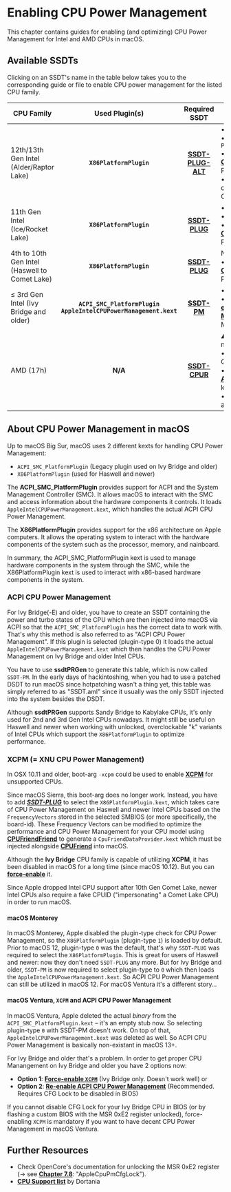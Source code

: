 # Enabling CPU Power Management
This chapter contains guides for enabling (and optimizing) CPU Power Management for Intel and AMD CPUs in macOS. 

## Available SSDTs
Clicking on an SSDT's name in the table below takes you to the corresponding guide or file to enable CPU power management for the listed CPU family.

CPU Family | Used Plugin(s) | Required SSDT |Configuration Notes
-----------|:--------------:|:-------------:|-------------------
12th/13th Gen Intel (Alder/Raptor Lake) | **`X86PlatformPlugin`** | [**SSDT-PLUG-ALT**](https://github.com/5T33Z0/OC-Little-Translated/tree/main/01_Adding_missing_Devices_and_enabling_Features/CPU_Power_Management/CPU_Power_Management_(SSDT-PLUG)#11th-gen-intel-and-newer)| • Requires Comet Lake CPUID </br> • Enable Quirk `ProvideCurrentCpuInfo` </br> • [**CPUFriend**](https://github.com/acidanthera/CPUFriend) kext and [**CPUFriendFriend**](https://github.com/corpnewt/CPUFriendFriend) to optimize CPU Power Management </br> • [**CpuToplogyRebuild**](https://github.com/b00t0x/CpuTopologyRebuild) kext to configure usage of heterogeneous CPU cores (experimental)
11th Gen Intel (Ice/Rocket Lake)| **`X86PlatformPlugin`**| [**SSDT-PLUG**](https://github.com/5T33Z0/OC-Little-Translated/tree/main/01_Adding_missing_Devices_and_enabling_Features/CPU_Power_Management/CPU_Power_Management_(SSDT-PLUG)#11th-gen-intel-and-newer)| • Not needed in macOS 12+</br> • Requires Comet Lake CPUID </br>• Optional: [**CPUFriend**](https://github.com/acidanthera/CPUFriend) kext and [**CPUFriendFriend**](https://github.com/corpnewt/CPUFriendFriend) to optimize CPU Power Management
4th to 10th Gen Intel (Haswell to Comet Lake) | **`X86PlatformPlugin`**| [**SSDT-PLUG**](https://github.com/5T33Z0/OC-Little-Translated/tree/main/01_Adding_missing_Devices_and_enabling_Features/CPU_Power_Management/CPU_Power_Management_(SSDT-PLUG)#readme)| Not needed in macOS 12+ </br>• Optional: [**CPUFriend**](https://github.com/acidanthera/CPUFriend) kext and [**CPUFriendFriend**](https://github.com/corpnewt/CPUFriendFriend) to optimize CPU Power Management
≤ 3rd Gen Intel (Ivy Bridge and older) | **`ACPI_SMC_PlatformPlugin`**</br>**`AppleIntelCPUPowerManagement.kext`** | [**SSDT-PM**](https://github.com/5T33Z0/OC-Little-Translated/tree/main/01_Adding_missing_Devices_and_enabling_Features/CPU_Power_Management/CPU_Power_Management_(Legacy)#readme)| • Plugin dropped from macOS 13 <br>• [**Force-enable XCPM**](https://github.com/5T33Z0/OC-Little-Translated/tree/main/01_Adding_missing_Devices_and_enabling_Features/CPU_Power_Management/Enabling_XCPM_on_Ivy_Bridge_CPUs) or [**Re-enable ACPI CPU Power Management**](https://github.com/5T33Z0/OC-Little-Translated/tree/main/01_Adding_missing_Devices_and_enabling_Features/CPU_Power_Management/CPU_Power_Management_(Legacy)#re-enabling-acpi-power-management-in-macos-ventura) for proper CPU Power Management in macOS 13
AMD (17h)| **N/A**|[**SSDT-CPUR**](https://github.com/5T33Z0/OC-Little-Translated/tree/main/01_Adding_missing_Devices_and_enabling_Features/CPU_Power_Management/CPU_Power_Management_(SSDT-PLUG)#what-about-amd)| :warning: Only needed for B550 and A520 mainboards!</br> • Enable `DummyPowerManagement` Quirk</br> • Add [**AMDRyzenCPUPowerManagement**](https://github.com/trulyspinach/SMCAMDProcessor) kext (AMD Ryzen only)</br> • Enable `ProvideCurrentCpuInfo` to apply AMD-specfic [**Kernel Patches**](https://github.com/AMD-OSX/AMD_Vanilla) 

## About CPU Power Management in macOS

Up to macOS Big Sur, macOS uses 2 different kexts for handling CPU Power Management: 

- `ACPI_SMC_PlatformPlugin` (Legacy plugin used on Ivy Bridge and older)
- `X86PlatformPlugin` (used for Haswell and newer)

The **ACPI_SMC_PlatformPlugin** provides support for ACPI and the System Management Controller (SMC). It allows macOS to interact with the SMC and access information about the hardware components it controls. It loads `AppleIntelCPUPowerManagement.kext`, which handles the actual ACPI CPU Power Management.

The **X86PlatformPlugin** provides support for the x86 architecture on Apple computers. It allows the operating system to interact with the hardware components of the system such as the processor, memory, and nainboard.

In summary, the ACPI_SMC_PlatformPlugin kext is used to manage hardware components in the system through the SMC, while the X86PlatformPlugin kext is used to interact with x86-based hardware components in the system.

### ACPI CPU Power Management

For Ivy Bridge(-E) and older, you have to create an SSDT containing the power and turbo states of the CPU which are then injected into macOS via ACPI so that the `ACPI_SMC_PlatformPlugin` has the correct data to work with. That's why this method is also referred to as "ACPI CPU Power Management". If this plugin is selected (plugin-type 0) it loads the actual `AppleIntelCPUPowerManagement.kext` which then handles the CPU Power Management on Ivy Bridge and older Intel CPUs.

You have to use **ssdtPRGen** to generate this table, which is now called `SSDT-PM`. In the early days of hackintoshing, when you had to use a patched DSDT to run macOS since hotpatching wasn't a thing yet, this table was simply referred to as "SSDT.aml" since it usually was the only SSDT injected into the system besides the DSDT.

Although **ssdtPRGen** supports Sandy Bridge to Kabylake CPUs, it's only used for 2nd and 3rd Gen Intel CPUs nowadays. It might still be useful on Haswell and newer when working with unlocked, overclockable "k" variants of Intel CPUs which support the `X86PlatformPlugin` to optimize performance.

### XCPM (= XNU CPU Power Management)

In OSX 10.11 and older, boot-arg `-xcpm` could be used to enable [**XCPM**](https://pikeralpha.wordpress.com/2013/10/05/xnu-cpu-power-management/) for unsupported CPUs. 

Since macOS Sierra, this boot-arg does no longer work. Instead, you have to add [***SSDT-PLUG***](https://github.com/5T33Z0/OC-Little-Translated/tree/main/01_Adding_missing_Devices_and_enabling_Features/CPU_Power_Management/Enabling_XCPM_on_Ivy_Bridge_CPUs#readme) to select the `X86PlatformPlugin.kext`, which takes care of CPU Power Management on Haswell and newer Intel CPUs based on the `FrequencyVectors` stored in the selected SMBIOS (or more specifically, the board-id). These Frequency Vectors can be modified to optimize the performance and CPU Power Management for your CPU model using [**CPUFriendFriend**](https://github.com/corpnewt/CPUFriendFriend) to generate a `CpuFriendDataProvider.kext` which must be injected alongside [**CPUFriend**](https://github.com/acidanthera/CPUFriend) into macOS. 

Although the **Ivy Bridge** CPU family is capable of utilizing **XCPM**, it has been disabled in macOS for a long time (since macOS 10.12). But you can [**force-enable**](https://github.com/5T33Z0/OC-Little-Translated/tree/main/01_Adding_missing_Devices_and_enabling_Features/CPU_Power_Management/Enabling_XCPM_on_Ivy_Bridge_CPUs) it.

Since Apple dropped Intel CPU support after 10th Gen Comet Lake, newer Intel CPUs also require a fake CPUID ("impersonating" a Comet Lake CPU) in order to run macOS.

#### macOS Monterey

In macOS Monterey, Apple disabled the plugin-type check for CPU Power Management, so the `X86PlatformPlugin` (plugin-type `1`) is loaded by default. Prior to macOS 12, plugin-type `0` was the default, that's why `SSDT-PLUG` was required to select the `X86PlatformPlugin`. This is great for users of Haswell and newer: now they don't need `SSDT-PLUG` any more. But for Ivy Bridge and older, `SSDT-PM` is now required to select plugin-type to `0` which then loads the `AppleIntelCPUPowerManagement.kext`. So ACPI CPU Power Management can still be utilized in macOS 12. For macOS Ventura it's a different story…

#### macOS Ventura, `XCPM` and ACPI CPU Power Management

In macOS Ventura, Apple deleted the actual *binary* from the `ACPI_SMC_PlatformPlugin.kext` – it's an empty stub now. So selecting plugin-type `0` with SSDT-PM doesn't work. On top of that, `AppleIntelCPUPowerManagement.kext` was deleted as well. So ACPI CPU Power Management is basically non-existant in macOS 13+.

For Ivy Bridge and older that's a problem. In order to get proper CPU Manangement on Ivy Bridge and older you have 2 options now:

- **Option 1**: [**Force-enable `XCPM`**](https://github.com/5T33Z0/OC-Little-Translated/tree/main/01_Adding_missing_Devices_and_enabling_Features/CPU_Power_Management/Enabling_XCPM_on_Ivy_Bridge_CPUs) (Ivy Bridge only. Doesn't work well) or
- **Option 2**: [**Re-enable ACPI CPU Power Management**](https://github.com/5T33Z0/OC-Little-Translated/tree/main/01_Adding_missing_Devices_and_enabling_Features/CPU_Power_Management/CPU_Power_Management_(Legacy)#re-enabling-acpi-power-management-in-macos-ventura) (Recommended. Requires CFG Lock to be disabled in BIOS)

If you cannot disable CFG Lock for your Ivy Bridge CPU in BIOS (or by flashing a custom BIOS with the MSR 0xE2 register unlocked), force-enabling `XCPM` is mandatory if you want to have decent CPU Power Management in macOS Ventura.

## Further Resources
- Check OpenCore's documentation for unlocking the MSR 0xE2 register (&rarr; see [**Chapter 7.8**](https://dortania.github.io/docs/latest/Configuration.html#quirks-properties2): "AppleCpuPmCfgLock").
- [**CPU Support list**](https://dortania.github.io/OpenCore-Install-Guide/macos-limits.html#cpu-support) by Dortania
